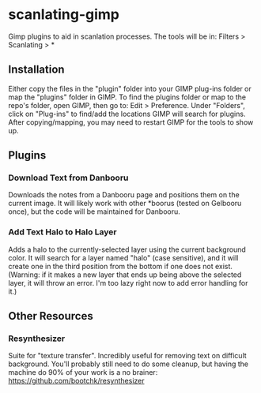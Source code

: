 # scanlating-gimp
Gimp plugins to aid in scanlation processes. The tools will be in: Filters > Scanlating > \*

## Installation
Either copy the files in the "plugin" folder into your GIMP plug-ins folder or map the "plugins" folder in GIMP. To find the plugins folder or map to the repo's folder, open GIMP, then go to: Edit > Preference. Under "Folders", click on "Plug-ins" to find/add the locations GIMP will search for plugins. After copying/mapping, you may need to restart GIMP for the tools to show up.

## Plugins
### Download Text from Danbooru
Downloads the notes from a Danbooru page and positions them on the current image. It will likely work with other \*boorus (tested on Gelbooru once), but the code will be maintained for Danbooru.

### Add Text Halo to Halo Layer
Adds a halo to the currently-selected layer using the current background color. It will search for a layer named "halo" (case sensitive), and it will create one in the third position from the bottom if one does not exist. (Warning: if it makes a new layer that ends up being above the selected layer, it will throw an error. I'm too lazy right now to add error handling for it.)

## Other Resources
### Resynthesizer
Suite for "texture transfer". Incredibly useful for removing text on difficult background. You'll probably still need to do some cleanup, but having the machine do 90% of your work is a no brainer: https://github.com/bootchk/resynthesizer
